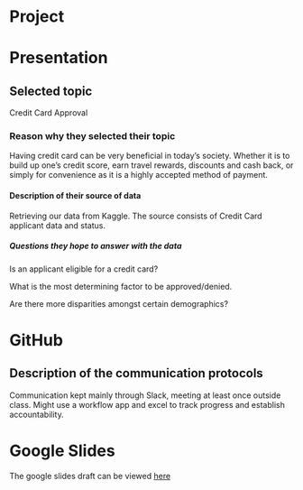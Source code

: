 # Project


# Presentation 

##  Selected topic 
Credit Card Approval

### Reason why they selected their topic 
Having credit card can be very beneficial in today’s society. Whether it is to build up one’s credit score, earn travel rewards, discounts and cash back, or simply for convenience as it is a highly accepted method of payment. 

#### Description of their source of data 
Retrieving our data from Kaggle. The source consists of Credit Card applicant data and status.


##### Questions they hope to answer with the data
Is an applicant eligible for a credit card?

What is the most determining factor to be approved/denied.

Are there more disparities amongst certain demographics?



# GitHub 
## Description of the communication protocols 
Communication kept mainly through Slack, meeting at least once outside class. Might use a workflow app and excel to track progress and establish accountability. 


# Google Slides
The google slides draft can be viewed [here](https://docs.google.com/presentation/d/18r-0-Y9fYFxiQHHN1GIJQajiu8q7AQ_mORONhFp7d_Y/edit?usp=sharing)
